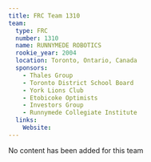 ```yaml
---
title: FRC Team 1310
team:
  type: FRC
  number: 1310
  name: RUNNYMEDE ROBOTICS
  rookie_year: 2004
  location: Toronto, Ontario, Canada
  sponsors:
    - Thales Group
    - Toronto District School Board
    - York Lions Club
    - Etobicoke Optimists
    - Investors Group
    - Runnymede Collegiate Institute
  links:
    Website: 
---
```

No content has been added for this team